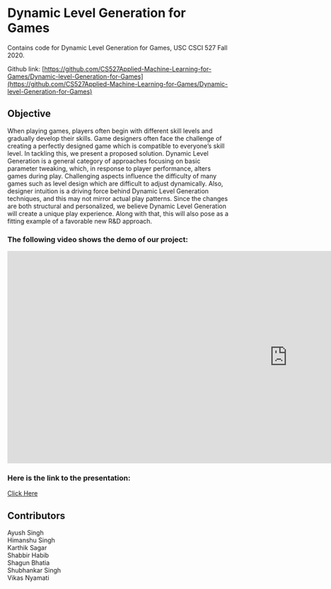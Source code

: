 # Dynamic Level Generation for Games

Contains code for Dynamic Level Generation for Games, USC CSCI 527 Fall 2020.

Github link: [https://github.com/CS527Applied-Machine-Learning-for-Games/Dynamic-level-Generation-for-Games](https://github.com/CS527Applied-Machine-Learning-for-Games/Dynamic-level-Generation-for-Games) <br/>

## Objective <br />
When playing games, players often begin with different skill levels and gradually develop their skills. Game designers often face the challenge of creating a perfectly designed game which is compatible to everyone’s skill level. In tackling this, we present a proposed solution. Dynamic Level Generation is a general category of approaches focusing on basic parameter tweaking, which, in response to player performance, alters games during play. Challenging aspects influence the difficulty of many games such as level design which are difficult to adjust dynamically. Also, designer intuition is a driving force behind Dynamic Level Generation techniques, and this may not mirror actual play patterns. Since the changes are both structural and personalized, we believe Dynamic Level Generation will create a unique play experience. Along with that, this will also pose as a fitting example of a favorable new R&D approach. <br/>

### The following video shows the demo of our project: <br />

<iframe width="1265" height="480" src="https://www.youtube.com/embed/TE7l573BMaM" frameborder="0" allow="accelerometer; autoplay; clipboard-write; encrypted-media; gyroscope; picture-in-picture" allowfullscreen></iframe>

### Here is the link to the presentation: <br />
[Click Here](https://github.com/CS527Applied-Machine-Learning-for-Games/Dynamic-level-Generation-for-Games/blob/master/Dynamic%20Level%20Generation%20final%20review.pptx?raw=true)

## Contributors <br/>
Ayush Singh <br/> 
Himanshu Singh <br/>
Karthik Sagar <br/>
Shabbir Habib <br/>
Shagun Bhatia <br/>
Shubhankar Singh <br/>
Vikas Nyamati <br/>

